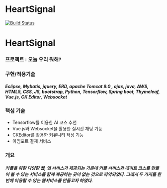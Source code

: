 # HeartSignal
[![Build Status](https://app.travis-ci.com/Dinner-Time/HeartSignal.svg?branch=master)](https://app.travis-ci.com/Dinner-Time/HeartSignal)

# HeartSignal
### 프로젝트 : 오늘 우리 뭐해?

### 구현/적용기술
##### Eclipse, Mybatis, jquery, ERD, apache Tomcat 9.0 , ajax, java, AWS, HTML5, CSS, JS, bootstrap, Python, Tensorflow, Spring boot, Thymeleaf, Vue.js, CK Editor, Websocket

### 핵심 기술
- Tensorflow를 이용한 AI 코스 추천
- Vue.js와 Websocket을 활용한 실시간 채팅 기능
- CKEditor를 활용한 커뮤니티 작성 기능
- 아임포트 결제 서비스

### 개요
##### 커플을 위한 다양한 웹, 앱 서비스가 제공되는 가운데 커플 서비스와 데이트 코스를 만들어 볼 수 있는 서비스를 함께 제공하는 곳이 없는 것으로 파악되었다. 그래서 두 가지를 한 번에 이용할 수 있는 웹서비스를 만들고자 하였다.
